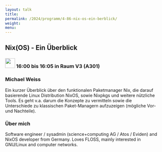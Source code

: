 ```yaml
---
layout: talk
title:
permalink: /2024/programm/4-86-nix-os-ein-berblick/
weight:
menu:
---
```

## Nix(OS) - Ein Überblick

### <img height = "32" src="../../../images/lightning.svg"> 16:00 bis 16:05 in Raum V3 (A301)

### Michael Weiss

Ein kurzer Überblick über den funktionalen Paketmanager Nix, die darauf basierende Linux Distribution NixOS, sowie Nixpkgs und weitere nützliche Tools. Es geht v.a. darum die Konzepte zu vermitteln sowie die Unterschiede zu klassischen Paket-Managern aufzuzeigen (mögliche Vor- und Nachteile).

### Über mich

Software engineer / sysadmin (science+computing AG / Atos / Eviden) and NixOS developer from Germany. Loves FLOSS, mainly interested in GNU/Linux and computer networks.

